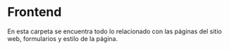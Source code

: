 # Frontend

En esta carpeta se encuentra todo lo relacionado con las páginas del sitio web, formularios
y estilo de la página. 
